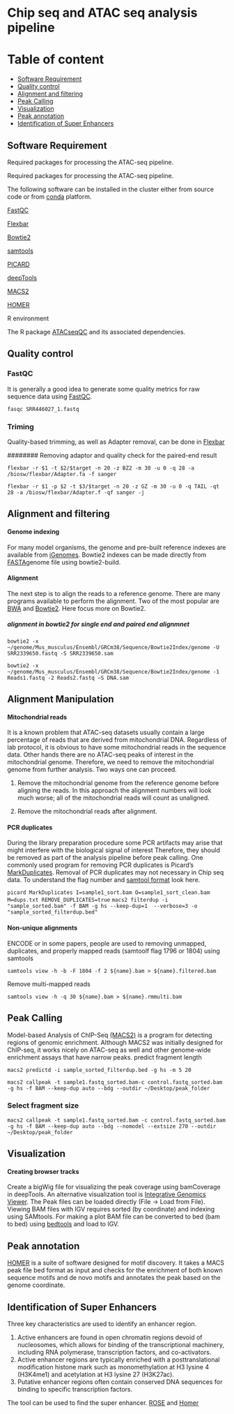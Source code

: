 
# Chip seq and ATAC seq analysis pipeline



# Table of content
* [Software Requirement](#QRequired-packages)
* [Quality control](#Quality-control)
* [Alignment and filtering](#Alignment-filtering )
* [Peak Calling](#Peak-Calling)
* [Visualization](#Visualization)
* [Peak annotation](#peak-annotation)
* [Identification of Super Enhancers](#peak-annotation)


## Software Requirement

Required packages for processing the ATAC-seq pipeline.

Required packages for processing the ATAC-seq pipeline.

The following software can be installed in the cluster either from source code or from [conda](https://conda.io/en/latest/) platform.

[FastQC](https://www.bioinformatics.babraham.ac.uk/projects/fastqc/)

[Flexbar](https://github.com/seqan/flexbar)

[Bowtie2](http://bowtie-bio.sourceforge.net/bowtie2/index.shtml)

[samtools](http://samtools.sourceforge.net/)

[PICARD](https://broadinstitute.github.io/picard)

[deepTools](https://deeptools.readthedocs.io/en/develop/)

[MACS2](https://github.com/taoliu/MACS)

[HOMER](http://homer.ucsd.edu/homer/)

R environment 

The R package [ATACseqQC](https://bioconductor.org/packages/release/bioc/html/ATACseqQC.html) and its associated dependencies.

## Quality control

### FastQC
It is generally a good idea to generate some quality metrics for raw sequence data using [FastQC]( https://www.bioinformatics.babraham.ac.uk/projects/fastqc/).

``` fasqc SRR446027_1.fastq ```

### Triming 
Quality-based trimming, as well as Adapter removal, can be done in [Flexbar](https://github.com/seqan/flexbar/wiki/Manual)


######## Removing adaptor and quality check for the paired-end result 

```flexbar -r $1 -t $2/$target -n 20 -z BZ2 -m 30 -u 0 -q 28 -a /biosw/flexbar/Adapter.fa -f sanger ```

``` flexbar -r $1 -p $2 -t $3/$target -n 20 -z GZ -m 30 -u 0 -q TAIL -qt 28 -a /biosw/flexbar/Adapter.f -qf sanger -j ```

## Alignment and filtering
#### Genome indexing

For many model organisms, the genome and pre-built reference indexes are available from [iGenomes](https://support.illumina.com/sequencing/sequencing_software/igenome.html). Bowtie2 indexes can be made directly from [FASTA](ftp://ftp.ensembl.org/pub/release-97/fasta/)genome file using bowtie2-build.

#### Alignment

The next step is to align the reads to a reference genome. There are many programs available to perform the alignment. Two of the most popular are [BWA](http://bio-bwa.sourceforge.net/bwa.shtml) and [Bowtie2](http://bowtie-bio.sourceforge.net/index.shtml). Here focus more on Bowtie2.

##### alignment in bowtie2 for single end and paired end alignmnet 

``` bowtie2 -x ~/genome/Mus_musculus/Ensembl/GRCm38/Sequence/Bowtie2Index/genome -U SRR2339650.fastq -S SRR2339650.sam ``` 

``` bowtie2 -x ~/genome/Mus_musculus/Ensembl/GRCm38/Sequence/Bowtie2Index/genome -1 Reads1.fastq -2 Reads2.fastq –S DNA.sam ``` 

## Alignment Manipulation

#### Mitochondrial reads

It is a known problem that ATAC-seq datasets usually contain a large percentage of reads that are derived from mitochondrial DNA.
Regardless of lab protocol, it is obvious to have some mitochondrial reads in the sequence data. Other hands there are no ATAC-seq peaks of interest in the mitochondrial genome. Therefore, we need to remove the mitochondrial genome from further analysis.
Two ways one can proceed.

1. Remove the mitochondrial genome from the reference genome before aligning the reads. In this approach the alignment numbers will look much worse; all of the mitochondrial reads will count as unaligned.

2. Remove the mitochondrial reads after alignment.

#### PCR duplicates

During the library preparation procedure some PCR artifacts may arise that might interfere with the biological signal of interest
Therefore, they should be removed as part of the analysis pipeline before peak calling.
One commonly used program for removing PCR duplicates is Picard’s [MarkDuplicates](https://broadinstitute.github.io/picard/). Removal of PCR duplicates may not necessary in Chip seq data. To understand the flag number and [samtool format](https://www.samformat.info/sam-format-flag) look here.


```picard MarkDuplicates I=sample1_sort.bam O=sample1_sort_clean.bam M=dups.txt REMOVE_DUPLICATES=true```
``` macs2 filterdup -i "sample_sorted.bam" -f BAM -g hs --keep-dup=1  --verbose=3 -o "sample_sorted_filterdup.bed" ```

#### Non-unique alignments

ENCODE or in some papers, people are used to removing unmapped, duplicates, and properly mapped reads (samtoolf flag 1796 or 1804) using samtools

```samtools view -h -b -F 1804 -f 2 ${name}.bam > ${name}.filtered.bam ```

Remove multi-mapped reads

``` samtools view -h -q 30 ${name}.bam > ${name}.rmmulti.bam ```

## Peak Calling
Model-based Analysis of ChIP-Seq [(MACS2)](http://liulab.dfci.harvard.edu/MACS/index.html) is a program for detecting regions of genomic enrichment. Although MACS2 was initially designed for  ChIP-seq, it works nicely on ATAC-seq as well and other genome-wide enrichment assays that have narrow peaks.
predict fragment length

```macs2 predictd -i sample_sorted_filterdup.bed -g hs -m 5 20```

```macs2 callpeak -t sample1.fastq_sorted.bam-c control.fastq_sorted.bam -g hs -f BAM --keep-dup auto --bdg --outdir ~/Desktop/peak_folder```

### Select fragment size

```macs2 callpeak -t sample1.fastq_sorted.bam -c control.fastq_sorted.bam -g hs -f BAM --keep-dup auto --bdg --nomodel --extsize 270 --outdir ~/Desktop/peak_folder ```

## Visualization

#### Creating browser tracks
Create a bigWig file for visualizing the peak coverage using bamCoverage in deepTools.
An alternative visualization tool is [Integrative Genomics Viewer](https://software.broadinstitute.org/software/igv/). The Peak files can be loaded directly (File → Load from File). Viewing BAM files with IGV requires sorted (by coordinate) and indexing using SAMtools.
For making a plot BAM file can be converted to bed (bam to bed) using [bedtools](https://bedtools.readthedocs.io/en/latest/content/tools/bamtobed.html) and load to IGV.  

## Peak annotation

[HOMER](http://homer.ucsd.edu/homer/index.html) is a suite of software designed for motif discovery. It takes a MACS peak file bed format as input and checks for the enrichment of both known sequence motifs and de novo motifs and annotates the peak based on the genome coordinate.

## Identification of Super Enhancers
Three key characteristics are used to identify an enhancer region.
1. Active enhancers are found in open chromatin regions devoid of nucleosomes, which allows for binding of the transcriptional machinery, including RNA polymerase, transcription factors, and co-activators.
2. Active enhancer regions are typically enriched with a posttranslational modification histone mark such as monomethylation at H3 lysine 4 (H3K4me1) and acetylation at H3 lysine 27 (H3K27ac).
3. Putative enhancer regions often contain conserved DNA sequences for binding to specific transcription factors.

The tool can be used to find the super enhancer.
[ROSE](http://younglab.wi.mit.edu/super_enhancer_code.html) and
[Homer](http://homer.ucsd.edu/homer/ngs/peaks.html#Finding_Super_Enhancers)

